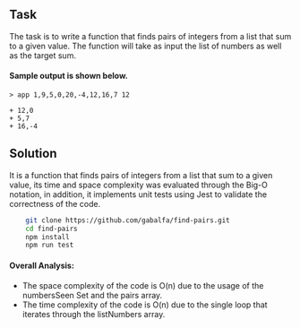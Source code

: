 ## Task

The task is to write a function that finds pairs of integers from a list that
sum to a given value. The function will take as input the list of numbers as
well as the target sum.
​
#### Sample output is shown below.
```
> app 1,9,5,0,20,-4,12,16,7 12
​
+ 12,0
+ 5,7
+ 16,-4
```

## Solution 
It is a function that finds pairs of integers from a list that sum to a given value, its time and space complexity was evaluated through the Big-O notation, in addition, it implements unit tests using Jest to validate the correctness of the code.


```bash
    git clone https://github.com/gabalfa/find-pairs.git
    cd find-pairs
    npm install
    npm run test
```

#### Overall Analysis:
- The space complexity of the code is O(n) due to the usage of the numbersSeen Set and the pairs array.
- The time complexity of the code is O(n) due to the single loop that iterates through the listNumbers array.
